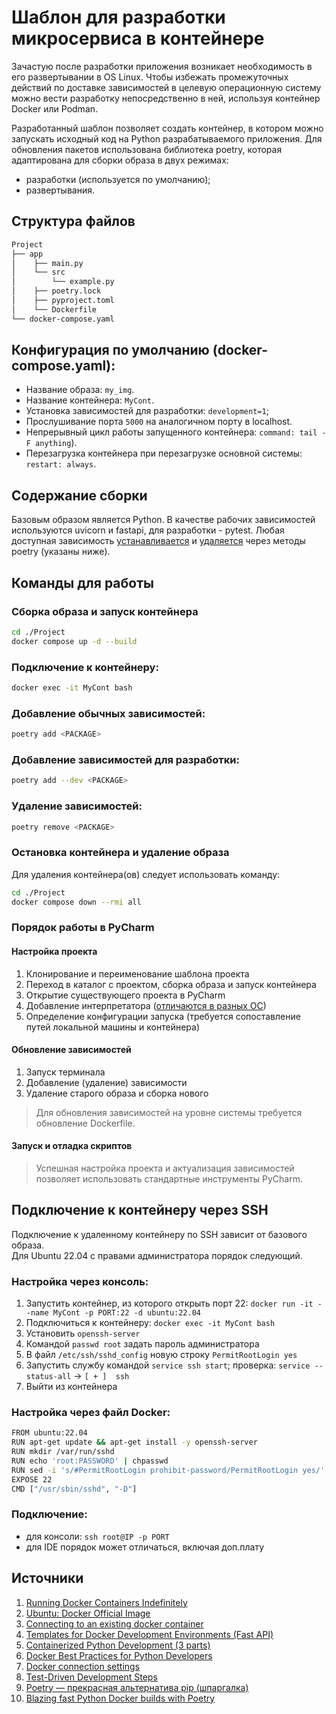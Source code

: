# Шаблон для разработки микросервиса в контейнере

Зачастую после разработки приложения возникает необходимость
в его развертывании в OS Linux.
Чтобы избежать промежуточных действий по доставке зависимостей
в целевую операционную систему можно вести разработку
непосредственно в ней, используя контейнер Docker или Podman.

Разработанный шаблон позволяет создать контейнер,
в котором можно запускать исходный код на Python разрабатываемого приложения.
Для обновления пакетов использована библиотека poetry,
которая адаптирована для сборки образа в двух режимах: 
* разработки (используется по умолчанию);
* развертывания.

## Структура файлов
```bash
Project
├── app
│    ├── main.py
│    └── src
│        └── example.py
│    ├── poetry.lock
│    ├── pyproject.toml
│    └── Dockerfile
└── docker-compose.yaml    
```

## Конфигурация по умолчанию (docker-compose.yaml):
* Название образа: `my_img`.
* Название контейнера: `MyCont`.
* Установка зависимостей для разработки: `development=1`;
* Прослушивание порта `5000` на аналогичном порту в localhost.
* Непрерывный цикл работы запущенного контейнера: `command: tail -F anything`).
* Перезагрузка контейнера при перезагрузке основной системы: `restart: always`.

## Содержание сборки
Базовым образом является Python.
В качестве рабочих зависимостей используются uvicorn и fastapi,
для разработки - pytest.
Любая доступная зависимость [устанавливается](https://python-poetry.org/docs/cli/#add)
и [удаляется](https://python-poetry.org/docs/cli/#remove) через методы poetry (указаны ниже).

## Команды для работы

### Сборка образа и запуск контейнера
```bash
cd ./Project
docker compose up -d --build
```

### Подключение к контейнеру:
```bash
docker exec -it MyCont bash
```

### Добавление обычных зависимостей:
```bash
poetry add <PACKAGE>
```

### Добавление зависимостей для разработки:
```bash
poetry add --dev <PACKAGE>
```

### Удаление зависимостей:
```bash
poetry remove <PACKAGE>
```

### Остановка контейнера и удаление образа
Для удаления контейнера(ов) следует использовать команду:
```bash
cd ./Project
docker compose down --rmi all
```

### Порядок работы в PyCharm
#### Настройка проекта
1. Клонирование и переименование шаблона проекта
1. Переход в каталог с проектом, сборка образа и запуск контейнера
1. Открытие существующего проекта в PyCharm
1. Добавление интерпретатора ([отличаются в разных ОС](https://www.jetbrains.com/help/pycharm/settings-docker.html))
1. Определение конфигурации запуска (требуется сопоставление путей локальной машины и контейнера)

#### Обновление зависимостей
1. Запуск терминала
1. Добавление (удаление) зависимости
1. Удаление старого образа и сборка нового
> Для обновления зависимостей на уровне системы требуется обновление Dockerfile.

#### Запуск и отладка скриптов
> Успешная настройка проекта и актуализация зависимостей
> позволяет использовать стандартные инструменты PyCharm.

## Подключение к контейнеру через SSH
Подключение к удаленному контейнеру по SSH зависит от базового образа.\
Для Ubuntu 22.04 с правами администратора порядок следующий.

### Настройка через консоль:
1. Запустить контейнер, из которого открыть порт 22: `docker run -it --name MyCont -p PORT:22 -d ubuntu:22.04`
1. Подключиться к контейнеру: `docker exec -it MyCont bash`
1. Установить `openssh-server`
1. Командой `passwd root` задать пароль администратора
1. В файл `/etc/ssh/sshd_config` новую строку `PermitRootLogin yes`
1. Запустить службу командой `service ssh start`; проверка: `service --status-all` $\to$ `[ + ]  ssh`
1. Выйти из контейнера

### Настройка через файл Docker:
```bash
FROM ubuntu:22.04
RUN apt-get update && apt-get install -y openssh-server
RUN mkdir /var/run/sshd
RUN echo 'root:PASSWORD' | chpasswd
RUN sed -i 's/#PermitRootLogin prohibit-password/PermitRootLogin yes/' /etc/ssh/sshd_config
EXPOSE 22
CMD ["/usr/sbin/sshd", "-D"]
```

### Подключение:
- для консоли: `ssh root@IP -p PORT`
- для IDE порядок может отличаться, включая доп.плату

## Источники
1. [Running Docker Containers Indefinitely](https://www.baeldung.com/ops/running-docker-containers-indefinitely)
1. [Ubuntu: Docker Official Image](https://hub.docker.com/_/ubuntu/tags)
1. [Connecting to an existing docker container](https://docs.docker.com/engine/reference/commandline/container_exec/)
1. [Templates for Docker Development Environments (Fast API)](https://github.com/docker/awesome-compose/tree/master/fastapi)
1. [Containerized Python Development (3 parts)](https://www.docker.com/blog/tag/python-env-series/)
1. [Docker Best Practices for Python Developers](https://testdriven.io/blog/docker-best-practices/)
1. [Docker connection settings](https://www.jetbrains.com/help/pycharm/settings-docker.html)
1. [Test-Driven Development Steps](https://github.com/jonnyg23/obsidian_devlog/blob/master/Test-Driven%20Development%20with%20FastAPI%20and%20Docker.md)
1. [Poetry — прекрасная альтернатива pip (шпаргалка)](https://habr.com/ru/articles/593529/)
1. [Blazing fast Python Docker builds with Poetry](https://medium.com/@albertazzir/blazing-fast-python-docker-builds-with-poetry-a78a66f5aed0)
